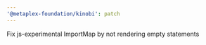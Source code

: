 ```yaml
---
'@metaplex-foundation/kinobi': patch
---
```


Fix js-experimental ImportMap by not rendering empty statements
